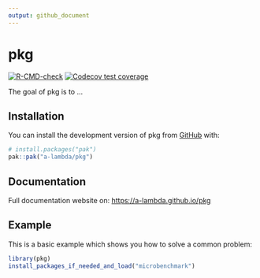 ```yaml
---
output: github_document
---
```


<!-- README.md is generated from README.Rmd. Please edit that file -->



# pkg

<!-- badges: start -->
[![R-CMD-check](https://github.com/a-lambda/pkg/actions/workflows/R-CMD-check.yaml/badge.svg)](https://github.com/a-lambda/pkg/actions/workflows/R-CMD-check.yaml)
[![Codecov test coverage](https://codecov.io/gh/a-lambda/pkg/graph/badge.svg)](https://app.codecov.io/gh/a-lambda/pkg)
<!-- badges: end -->

The goal of pkg is to ...

## Installation

You can install the development version of pkg from [GitHub](https://github.com/) with:

``` r
# install.packages("pak")
pak::pak("a-lambda/pkg")
```

## Documentation

Full documentation website on: https://a-lambda.github.io/pkg

## Example

This is a basic example which shows you how to solve a common problem:


``` r
library(pkg)
install_packages_if_needed_and_load("microbenchmark")
```
